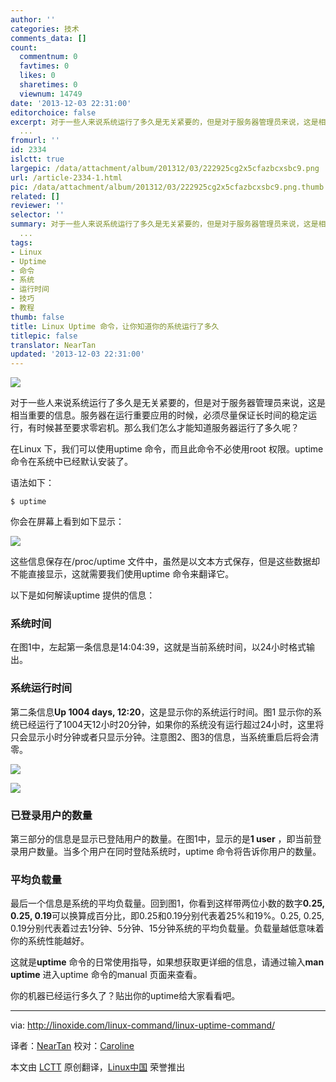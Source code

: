 ```yaml
---
author: ''
categories: 技术
comments_data: []
count:
  commentnum: 0
  favtimes: 0
  likes: 0
  sharetimes: 0
  viewnum: 14749
date: '2013-12-03 22:31:00'
editorchoice: false
excerpt: 对于一些人来说系统运行了多久是无关紧要的，但是对于服务器管理员来说，这是相当重要的信息。服务器在运行重要应用的时候，必须尽量保证长时间的稳定运行，有时候甚至要求零宕机。那么我们怎么才能知道服务器运行了
  ...
fromurl: ''
id: 2334
islctt: true
largepic: /data/attachment/album/201312/03/222925cg2x5cfazbcxsbc9.png
url: /article-2334-1.html
pic: /data/attachment/album/201312/03/222925cg2x5cfazbcxsbc9.png.thumb.jpg
related: []
reviewer: ''
selector: ''
summary: 对于一些人来说系统运行了多久是无关紧要的，但是对于服务器管理员来说，这是相当重要的信息。服务器在运行重要应用的时候，必须尽量保证长时间的稳定运行，有时候甚至要求零宕机。那么我们怎么才能知道服务器运行了
  ...
tags:
- Linux
- Uptime
- 命令
- 系统
- 运行时间
- 技巧
- 教程
thumb: false
title: Linux Uptime 命令，让你知道你的系统运行了多久
titlepic: false
translator: NearTan
updated: '2013-12-03 22:31:00'
---
```


![](/data/attachment/album/201312/03/222925cg2x5cfazbcxsbc9.png)


对于一些人来说系统运行了多久是无关紧要的，但是对于服务器管理员来说，这是相当重要的信息。服务器在运行重要应用的时候，必须尽量保证长时间的稳定运行，有时候甚至要求零宕机。那么我们怎么才能知道服务器运行了多久呢？


在Linux 下，我们可以使用uptime 命令，而且此命令不必使用root 权限。uptime 命令在系统中已经默认安装了。


语法如下：



```
$ uptime

```

你会在屏幕上看到如下显示：


![](/data/attachment/album/201312/03/222932r0l555qqy0ghhull.png)


这些信息保存在/proc/uptime 文件中，虽然是以文本方式保存，但是这些数据却不能直接显示，这就需要我们使用uptime 命令来翻译它。


以下是如何解读uptime 提供的信息：


### 系统时间


在图1中，左起第一条信息是14:04:39，这就是当前系统时间，以24小时格式输出。


### 系统运行时间


第二条信息**Up 1004 days, 12:20**，这是显示你的系统运行时间。图1 显示你的系统已经运行了1004天12小时20分钟，如果你的系统没有运行超过24小时，这里将只会显示小时分钟或者只显示分钟。注意图2、图3的信息，当系统重启后将会清零。


![](/data/attachment/album/201312/03/222933ae8aahs7s77ae487.png)


![](/data/attachment/album/201312/03/222933m0a5u5yrwan5njyg.png)


### 已登录用户的数量


第三部分的信息是显示已登陆用户的数量。在图1中，显示的是**1 user** ，即当前登录用户数量。当多个用户在同时登陆系统时，uptime 命令将告诉你用户的数量。


### 平均负载量


最后一个信息是系统的平均负载量。回到图1，你看到这样带两位小数的数字**0.25, 0.25, 0.19**可以换算成百分比，即0.25和0.19分别代表着25%和19%。0.25, 0.25, 0.19分别代表着过去1分钟、5分钟、15分钟系统的平均负载量。负载量越低意味着你的系统性能越好。


这就是**uptime** 命令的日常使用指导，如果想获取更详细的信息，请通过输入**man uptime** 进入uptime 命令的manual 页面来查看。


你的机器已经运行多久了？贴出你的uptime给大家看看吧。




---


via: <http://linoxide.com/linux-command/linux-uptime-command/>


译者：[NearTan](https://github.com/NearTan) 校对：[Caroline](https://github.com/carolinewuyan)


本文由 [LCTT](https://github.com/LCTT/TranslateProject) 原创翻译，[Linux中国](http://linux.cn/) 荣誉推出